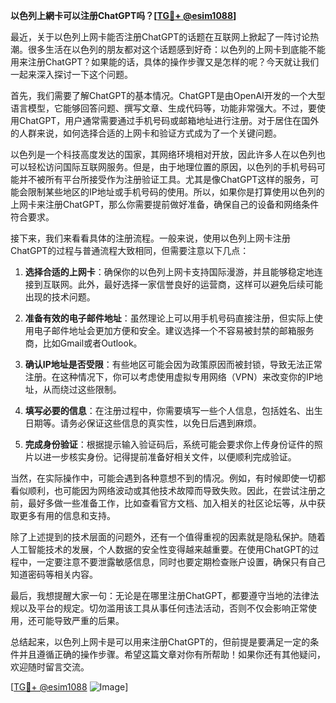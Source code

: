**以色列上網卡可以注册ChatGPT吗？[[TG💪+ @esim1088](https://t.me/s/esim1088)]**

最近，关于以色列上网卡能否注册ChatGPT的话题在互联网上掀起了一阵讨论热潮。很多生活在以色列的朋友都对这个话题感到好奇：以色列的上网卡到底能不能用来注册ChatGPT？如果能的话，具体的操作步骤又是怎样的呢？今天就让我们一起来深入探讨一下这个问题。

首先，我们需要了解ChatGPT的基本情况。ChatGPT是由OpenAI开发的一个大型语言模型，它能够回答问题、撰写文章、生成代码等，功能非常强大。不过，要使用ChatGPT，用户通常需要通过手机号码或邮箱地址进行注册。对于居住在国外的人群来说，如何选择合适的上网卡和验证方式成为了一个关键问题。

以色列是一个科技高度发达的国家，其网络环境相对开放，因此许多人在以色列也可以轻松访问国际互联网服务。但是，由于地理位置的原因，以色列的手机号码可能并不被所有平台所接受作为注册验证工具。尤其是像ChatGPT这样的服务，可能会限制某些地区的IP地址或手机号码的使用。所以，如果你是打算使用以色列的上网卡来注册ChatGPT，那么你需要提前做好准备，确保自己的设备和网络条件符合要求。

接下来，我们来看看具体的注册流程。一般来说，使用以色列上网卡注册ChatGPT的过程与普通流程大致相同，但需要注意以下几点：

1. **选择合适的上网卡**：确保你的以色列上网卡支持国际漫游，并且能够稳定地连接到互联网。此外，最好选择一家信誉良好的运营商，这样可以避免后续可能出现的技术问题。

2. **准备有效的电子邮件地址**：虽然理论上可以用手机号码直接注册，但实际上使用电子邮件地址会更加方便和安全。建议选择一个不容易被封禁的邮箱服务商，比如Gmail或者Outlook。

3. **确认IP地址是否受限**：有些地区可能会因为政策原因而被封锁，导致无法正常注册。在这种情况下，你可以考虑使用虚拟专用网络（VPN）来改变你的IP地址，从而绕过这些限制。

4. **填写必要的信息**：在注册过程中，你需要填写一些个人信息，包括姓名、出生日期等。请务必保证这些信息的真实性，以免日后遇到麻烦。

5. **完成身份验证**：根据提示输入验证码后，系统可能会要求你上传身份证件的照片以进一步核实身份。记得提前准备好相关文件，以便顺利完成验证。

当然，在实际操作中，可能会遇到各种意想不到的情况。例如，有时候即使一切都看似顺利，也可能因为网络波动或其他技术故障而导致失败。因此，在尝试注册之前，最好多做一些准备工作，比如查看官方文档、加入相关的社区论坛等，从中获取更多有用的信息和支持。

除了上述提到的技术层面的问题外，还有一个值得重视的因素就是隐私保护。随着人工智能技术的发展，个人数据的安全性变得越来越重要。在使用ChatGPT的过程中，一定要注意不要泄露敏感信息，同时也要定期检查账户设置，确保只有自己知道密码等相关内容。

最后，我想提醒大家一句：无论是在哪里注册ChatGPT，都要遵守当地的法律法规以及平台的规定。切勿滥用该工具从事任何违法活动，否则不仅会影响正常使用，还可能导致严重的后果。

总结起来，以色列上网卡是可以用来注册ChatGPT的，但前提是要满足一定的条件并且遵循正确的操作步骤。希望这篇文章对你有所帮助！如果你还有其他疑问，欢迎随时留言交流。

[[TG💪+ @esim1088](https://t.me/s/esim1088) ![Image](https://i.postimg.cc/4NQfJmqS/Snipaste-2025-05-13-00-14-12.png)]